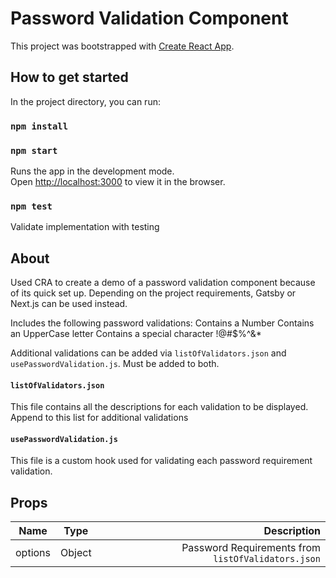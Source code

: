 # Password Validation Component

This project was bootstrapped with [Create React App](https://github.com/facebook/create-react-app).

## How to get started

In the project directory, you can run:

### `npm install`

### `npm start`

Runs the app in the development mode.\
Open [http://localhost:3000](http://localhost:3000) to view it in the browser.

### `npm test`

Validate implementation with testing

## About

Used CRA to create a demo of a password validation component because of its quick set up. Depending on the project requirements, Gatsby or Next.js can be used instead.

Includes the following password validations:
  Contains a Number
  Contains an UpperCase letter
  Contains a special character !@#$%^&*

Additional validations can be added via `listOfValidators.json` and `usePasswordValidation.js`. Must be added to both.

#### `listOfValidators.json`

This file contains all the descriptions for each validation to be displayed. Append to this list for additional validations

#### `usePasswordValidation.js`

This file is a custom hook used for validating each password requirement validation.

## Props

| Name     |      Type     |                    Description                     |
|----------|:-------------:|---------------------------------------------------:|
| options  |     Object    | Password Requirements from `listOfValidators.json` |

